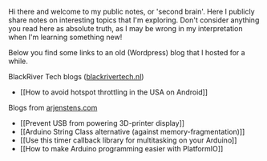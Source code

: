 Hi there and welcome to my public notes, or 'second brain'. Here I publicly share notes on interesting topics that I'm exploring. Don't consider anything you read here as absolute truth, as I may be wrong in my interpretation when I'm learning something new!

Below you find some links to an old (Wordpress) blog that I hosted for a while.

BlackRiver Tech blogs ([blackrivertech.nl](https://blackrivertech.nl))

- [[How to avoid hotspot throttling in the USA on Android]]

Blogs from [arjenstens.com](arjenstens.com)

- [[Prevent USB from powering 3D-printer display]]
- [[Arduino String Class alternative (against memory-fragmentation)]]
- [[Use this timer callback library for multitasking on your Arduino]]
- [[How to make Arduino programming easier with PlatformIO]]
